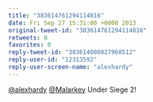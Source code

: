 ```yaml
---
title: "383614761294114816"
date: Fri Sep 27 15:31:00 +0000 2013
original-tweet-id: "383614761294114816"
retweets: 0
favorites: 0
reply-tweet-id: "383614086027968512"
reply-user-id: "12313592"
reply-user-screen-name: "alexhardy"
---
```

<a href="https://twitter.com/alexhardy">@alexhardy</a> <a href="https://twitter.com/Malarkey">@Malarkey</a> Under Siege 2!
